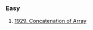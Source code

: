 ### Easy
1. [1929. Concatenation of Array](https://leetcode.com/problems/concatenation-of-array/solutions/4202965/array-1929-java-basic-using-for-loop-ak/)
